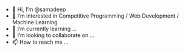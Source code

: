 - 👋 Hi, I’m @samadeep
- 👀 I’m interested in Competitive Programming / Web Development / Machine Learning
- 🌱 I’m currently learning ...
- 💞️ I’m looking to collaborate on ...
- 📫 How to reach me ...

<!---
samadeep/samadeep is a ✨ special ✨ repository because its `README.md` (this file) appears on your GitHub profile.
You can click the Preview link to take a look at your changes.
--->
